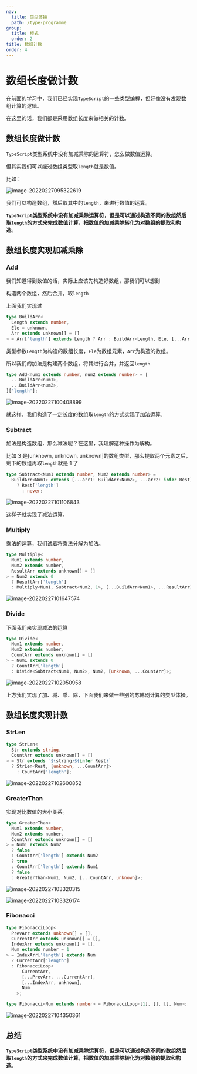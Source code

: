 ```yaml
---
nav:
  title: 类型体操
  path: /type-programme
group:
  title: 模式
  order: 2
title: 数组计数
order: 4
---
```


# 数组长度做计数

在前面的学习中，我们已经实现`TypeScript`的一些类型编程，但好像没有发现数组计算的逻辑。

在这里的话，我们都是采用数组长度来做相关的计数。

## 数组长度做计数

`TypeScript`类型系统中没有加减乘除的运算符，怎么做数值运算。

但其实我们可以能过数组类型取`length`就是数值。

比如：

![image-20220227095322619](../../../assert/count-operation/image-20220227095322619.png)

我们可以构造数组，然后取其中的`length`，来进行数值的运算。

**`TypeScript`类型系统中没有加减乘除运算符，但是可以通过构造不同的数组然后取`length`的方式来完成数值计算，把数值的加减乘除转化为对数组的提取和构造。**

## 数组长度实现加减乘除

### Add

我们知道得到数值的话，实际上应该先构造好数组，那我们可以想到

构造两个数组，然后合并，取`length`

上面我们实现过

```ts
type BuildArr<
  Length extends number,
  Ele = unknown,
  Arr extends unknown[] = []
> = Arr['length'] extends Length ? Arr : BuildArr<Length, Ele, [...Arr, Ele]>;
```

类型参数`Length`为构造的数组长度，`Ele`为数组元素，`Arr`为构造的数组。

所以我们的加法是构建两个数组，将其进行合并，并返回`length`.

```ts
type Add<num1 extends number, num2 extends number> = [
  ...BuildArr<num1>,
  ...BuildArr<num2>,
]['length'];
```

![image-20220227100408899](../../../assert/count-operation/image-20220227100408899.png)

就这样，我们构造了一定长度的数组取`length`的方式实现了加法运算。

### Subtract

加法是构造数组，那么减法呢？在这里，我理解这种操作为解构。

比如 3 是[unknown, unknown, unknown]的数组类型，那么提取两个元素之后，剩下的数组再取`length`就是 1 了

```ts
type Subtract<Num1 extends number, Num2 extends number> =
  BuildArr<Num1> extends [...arr1: BuildArr<Num2>, ...arr2: infer Rest]
    ? Rest['length']
      : never;
```

![image-20220227101106843](../../../assert/count-operation/image-20220227101106843.png)

这样子就实现了减法运算。

### Multiply

乘法的运算，我们试着将乘法分解为加法。

```ts
type Multiply<
  Num1 extends number,
  Num2 extends number,
  ResultArr extends unknown[] = []
> = Num2 extends 0
  ? ResultArr['length']
  : Multiply<Num1, Subtract<Num2, 1>, [...BuildArr<Num1>, ...ResultArr]>;
```

![image-20220227101647574](../../../assert/count-operation/image-20220227101647574.png)

### Divide

下面我们来实现减法的运算

```ts
type Divide<
  Num1 extends number,
  Num2 extends number,
  CountArr extends unknown[] = []
> = Num1 extends 0
  ? CountArr['length']
  : Divide<Subtract<Num1, Num2>, Num2, [unknown, ...CountArr]>;
```

![image-20220227102050958](../../../assert/count-operation/image-20220227102050958.png)

上方我们实现了加、减、乘、除，下面我们来做一些别的苏韩剧计算的类型体操。

## 数组长度实现计数

### StrLen

```ts
type StrLen<
  Str extends string,
  CountArr extends unknown[] = []
> = Str extends `${string}${infer Rest}`
  ? StrLen<Rest, [unknown, ...CountArr]>
    : CountArr['length'];
```

![image-20220227102600852](../../../assert/count-operation/image-20220227102600852.png)

### GreaterThan

实现对比数值的大小关系。

```ts
type GreaterThan<
  Num1 extends number,
  Num2 extends number,
  CountArr extends unknown[] = []
> = Num1 extends Num2
  ? false
  : CountArr['length'] extends Num2
  ? true
  : CountArr['length'] extends Num1
  ? false
  : GreaterThan<Num1, Num2, [...CountArr, unknown]>;
```

![image-20220227103320315](../../../assert/count-operation/image-20220227103320315.png)

![image-20220227103326174](../../../assert/count-operation/image-20220227103326174.png)

### Fibonacci

```ts
type FibonacciLoop<
  PrevArr extends unknown[] = [],
  CurrentArr extends unknown[] = [],
  IndexArr extends unknown[] = [],
  Num extends number = 1
> = IndexArr['length'] extends Num
  ? CurrentArr['length']
  : FibonacciLoop<
      CurrentArr,
      [...PrevArr, ...CurrentArr],
      [...IndexArr, unknown],
      Num
    >;

type Fibonacci<Num extends number> = FibonacciLoop<[1], [], [], Num>;
```

![image-20220227104350361](../../../assert/count-operation/image-20220227104350361.png)

## 总结

**`TypeScript`类型系统中没有加减乘除运算符，但是可以通过构造不同的数组然后取`length`的方式来完成数值计算，把数值的加减乘除转化为对数组的提取和构造。**
